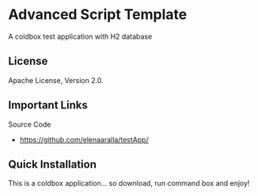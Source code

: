 # Advanced Script Template

A coldbox test application with H2 database 

## License

Apache License, Version 2.0.

## Important Links

Source Code

- https://github.com/elenaaralla/testApp/

## Quick Installation

This is a coldbox application... so download, run command box and enjoy!
